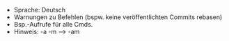 - Sprache: Deutsch
- Warnungen zu Befehlen (bspw. keine veröffentlichten Commits rebasen)
- Bsp.-Aufrufe für alle Cmds.
- Hinweis: -a -m --> -am


